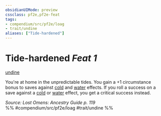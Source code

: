 ```yaml
---
obsidianUIMode: preview
cssclass: pf2e,pf2e-feat
tags:
- compendium/src/pf2e/loag
- trait/undine
aliases: ["Tide-hardened"]
---
```

# Tide-hardened  *Feat 1*  
[undine](rules/traits/undine-b2.md)  


You're at home in the unpredictable tides. You gain a +1 circumstance bonus to saves against [cold](rules/traits/cold.md) and [water](rules/traits/water.md) effects. If you roll a success on a save against a [cold](rules/traits/cold.md) or [water](rules/traits/water.md) effect, you get a critical success instead.

*Source: Lost Omens: Ancestry Guide p. 119*  
%% #compendium/src/pf2e/loag #trait/undine %%